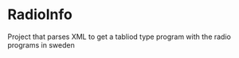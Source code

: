 # RadioInfo
Project that parses XML to get a tabliod type program with the radio programs in sweden
